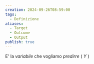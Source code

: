 ```yaml
---
creation: 2024-09-26T08:59:00
tags:
  - Definizione
aliases:
  - Target
  - Outcome
  - Output
publish: true
---
```

E' la *variabile* che vogliamo *predirre* ( $Y$ )